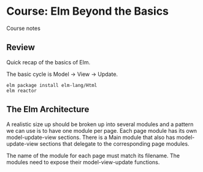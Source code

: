 # Course: Elm Beyond the Basics

Course notes

## Review

Quick recap of the basics of Elm.

The basic cycle is Model -> View -> Update.

```
elm package install elm-lang/Html
elm reactor
```

## The Elm Architecture

A realistic size up should be broken up into several modules and a pattern we
can use is to have one module per page. Each page module has its own
model-update-view sections. There is a Main module that also has model-update-view
sections that delegate to the corresponding page modules.

The name of the module for each page must match its filename. The modules need to expose their
model-view-update functions.
